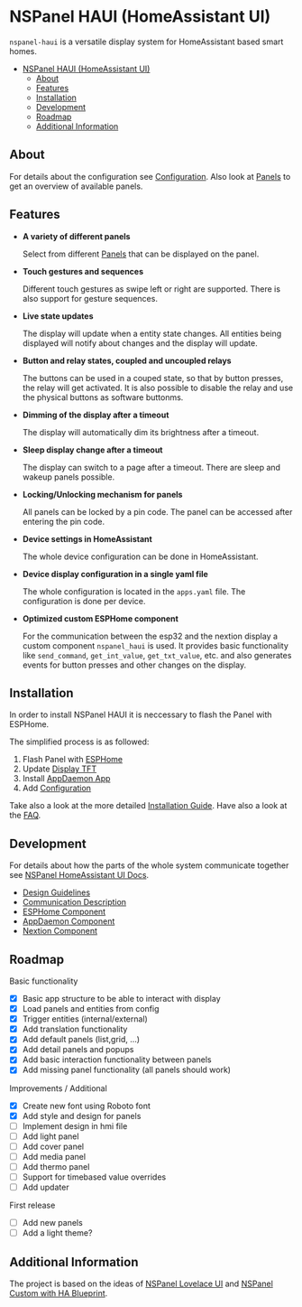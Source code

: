 
# NSPanel HAUI (HomeAssistant UI)

`nspanel-haui` is a versatile display system for HomeAssistant based smart homes.

- [NSPanel HAUI (HomeAssistant UI)](#nspanel-haui-homeassistant-ui)
  - [About](#about)
  - [Features](#features)
  - [Installation](#installation)
  - [Development](#development)
  - [Roadmap](#roadmap)
  - [Additional Information](#additional-information)

## About

For details about the configuration see [Configuration](docs/Config.md). Also look at [Panels](docs/panels/README.md) to get an overview of available panels.

## Features

- **A variety of different panels**

  Select from different [Panels](docs/panels/README.md) that can be displayed on the panel.

- **Touch gestures and sequences**

  Different touch gestures as swipe left or right are supported. There is also support for gesture sequences.

- **Live state updates**

  The display will update when a entity state changes. All entities being displayed will notify about changes and the display will update.

- **Button and relay states, coupled and uncoupled relays**

  The buttons can be used in a couped state, so that by button presses, the relay will get activated. It is also possible to disable the relay and use the physical buttons as software buttonms.

- **Dimming of the display after a timeout**

  The display will automatically dim its brightness after a timeout.

- **Sleep display change after a timeout**

  The display can switch to a page after a timeout. There are sleep and wakeup panels possible.

- **Locking/Unlocking mechanism for panels**

  All panels can be locked by a pin code. The panel can be accessed after entering the pin code.

- **Device settings in HomeAssistant**

  The whole device configuration can be done in HomeAssistant.

- **Device display configuration in a single yaml file**

  The whole configuration is located in the `apps.yaml` file. The configuration is done per device.

- **Optimized custom ESPHome component**

  For the communication between the esp32 and the nextion display a custom component `nspanel_haui` is used. It provides basic functionality like `send_command`, `get_int_value`, `get_txt_value`, etc. and also generates events for button presses and other changes on the display.

## Installation

In order to install NSPanel HAUI it is neccessary to flash the Panel with ESPHome.

The simplified process is as followed:

1. Flash Panel with [ESPHome](docs/ESPHome.md)
2. Update [Display TFT](docs/Nextion.md)
3. Install [AppDaemon App](docs/AppDaemon.md)
4. Add [Configuration](docs/Config.md)

Take also a look at the more detailed [Installation Guide](docs/Install.md). Have also a look at the [FAQ](docs/FAQ.md).

## Development

For details about how the parts of the whole system communicate together see [NSPanel HomeAssistant UI Docs](docs/README.md).

- [Design Guidelines](Design.md)
- [Communication Description](docs/Communication.md)
- [ESPHome Component](docs/ESPHome.md)
- [AppDaemon Component](docs/AppDaemon.md)
- [Nextion Component](docs/Nextion.md)

## Roadmap

Basic functionality

- [x] Basic app structure to be able to interact with display
- [x] Load panels and entities from config
- [x] Trigger entities (internal/external)
- [x] Add translation functionality
- [x] Add default panels (list,grid, ...)
- [x] Add detail panels and popups
- [x] Add basic interaction functionality between panels
- [x] Add missing panel functionality (all panels should work)

Improvements / Additional

- [x] Create new font using Roboto font
- [x] Add style and design for panels
- [ ] Implement design in hmi file
- [ ] Add light panel
- [ ] Add cover panel
- [ ] Add media panel
- [ ] Add thermo panel
- [ ] Support for timebased value overrides
- [ ] Add updater

First release

- [ ] Add new panels
- [ ] Add a light theme?

## Additional Information

The project is based on the ideas of [NSPanel Lovelace UI](https://github.com/joBr99/nspanel-lovelace-ui) and [NSPanel Custom with HA Blueprint](https://github.com/Blackymas/NSPanel_HA_Blueprint).
